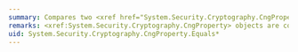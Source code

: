 ```yaml
---
summary: Compares two <xref href="System.Security.Cryptography.CngProperty"></xref> objects.
remarks: <xref:System.Security.Cryptography.CngProperty> objects are considered equal if their names, values, and options are equivalent. Name comparison is performed in a case-sensitive manner.
uid: System.Security.Cryptography.CngProperty.Equals*
---
```


